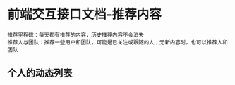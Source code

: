 # 前端交互接口文档-推荐内容
```
推荐里程碑：每天都有推荐的内容，历史推荐内容不会消失
推荐人与团队：推荐一些用户和团队，可能是已关注或跟随的人；无新内容时，也可以推荐人和团队
```

## 个人的动态列表
